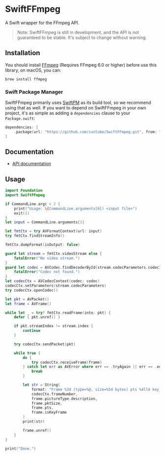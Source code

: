 # SwiftFFmpeg

A Swift wrapper for the FFmpeg API.

> Note: SwiftFFmpeg is still in development, and the API is not guaranteed to be stable. It's subject to change without warning.

## Installation

You should install [FFmpeg](http://ffmpeg.org/) (Requires FFmpeg 6.0 or higher) before use this library, on macOS, you can:

```bash
brew install ffmpeg
```

### Swift Package Manager

SwiftFFmpeg primarily uses [SwiftPM](https://swift.org/package-manager/) as its build tool, so we recommend using that as well. If you want to depend on SwiftFFmpeg in your own project, it's as simple as adding a `dependencies` clause to your `Package.swift`:

```swift
dependencies: [
    .package(url: "https://github.com/sunlubo/SwiftFFmpeg.git", from: "1.5.0")
]
```

## Documentation

- [API documentation](https://sunlubo.github.io/SwiftFFmpeg)

## Usage

```swift
import Foundation
import SwiftFFmpeg

if CommandLine.argc < 2 {
    print("Usage: \(CommandLine.arguments[0]) <input file>")
    exit(1)
}
let input = CommandLine.arguments[1]

let fmtCtx = try AVFormatContext(url: input)
try fmtCtx.findStreamInfo()

fmtCtx.dumpFormat(isOutput: false)

guard let stream = fmtCtx.videoStream else {
    fatalError("No video stream.")
}
guard let codec = AVCodec.findDecoderById(stream.codecParameters.codecId) else {
    fatalError("Codec not found.")
}
let codecCtx = AVCodecContext(codec: codec)
codecCtx.setParameters(stream.codecParameters)
try codecCtx.openCodec()

let pkt = AVPacket()
let frame = AVFrame()

while let _ = try? fmtCtx.readFrame(into: pkt) {
    defer { pkt.unref() }

    if pkt.streamIndex != stream.index {
        continue
    }

    try codecCtx.sendPacket(pkt)

    while true {
        do {
            try codecCtx.receiveFrame(frame)
        } catch let err as AVError where err == .tryAgain || err == .eof {
            break
        }

        let str = String(
            format: "Frame %3d (type=%@, size=%5d bytes) pts %4lld key_frame %d",
            codecCtx.frameNumber,
            frame.pictureType.description,
            frame.pktSize,
            frame.pts,
            frame.isKeyFrame
        )
        print(str)

        frame.unref()
    }
}

print("Done.")
```
